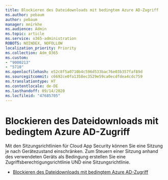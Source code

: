```yaml
---
title: Blockieren des Dateidownloads mit bedingtem Azure AD-Zugriff
ms.author: pebaum
author: pebaum
manager: mnirkhe
ms.audience: Admin
ms.topic: article
ms.service: o365-administration
ROBOTS: NOINDEX, NOFOLLOW
localization_priority: Priority
ms.collection: Adm_O365
ms.custom:
- "9000213"
- "5710"
ms.openlocfilehash: e52c8f5a0710b4c596d533bac76e03b357faf89d
ms.sourcegitcommit: c6692ce0fa1358ec3529e59ca0ecdfdea4cdc759
ms.translationtype: HT
ms.contentlocale: de-DE
ms.lasthandoff: 09/14/2020
ms.locfileid: "47685705"
---
```

# <a name="block-file-download-with-azure-ad-conditional-access"></a>Blockieren des Dateidownloads mit bedingtem Azure AD-Zugriff

Mit den Sitzungsrichtlinien für Cloud App Security können Sie eine Sitzung je nach Gerätezustand einschränken. Zum Steuern einer Sitzung anhand des verwendeten Geräts als Bedingung erstellen Sie eine Zugriffsberechtigungsrichtlinie UND eine Sitzungsrichtlinie.

- [Blockieren des Dateidownloads mit bedingtem Azure AD-Zugriff](https://docs.microsoft.com/cloud-app-security/use-case-proxy-block-session-aad#create-a-block-download-policy-for-unmanaged-devices)

